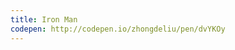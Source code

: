 ```yaml
---
title: Iron Man                          
codepen: http://codepen.io/zhongdeliu/pen/dvYKOy 
---
```

